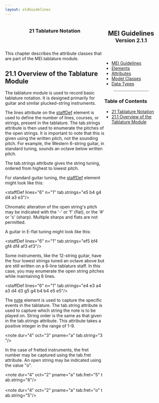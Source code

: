 ```yaml
---
layout: oldGuidelines
---
```

<div xmlns="http://www.w3.org/1999/xhtml">
   <article class="page type-page status-publish hentry">
      <div class="entry-content">
         <div class="panel-grid">
            <div class="panel-grid-cell" style="width: 65%; float: left;">
               <div class="panel widget widget_text panel-first-child panel-last-child">
                  <div class="textwidget">
                     <section class="div1" id="tablature">
                        <header>
                           <h1><span class="headingNumber">21 </span><span class="head">Tablature
                                 Notation</span></h1>
                        </header>
                        <p>This chapter describes the attribute classes that are
                           part of the MEI.tablature module.
                        </p>
                        <div class="div2" id="tablatureOverview">
                           <h2><span class="headingNumber">21.1 </span><span class="head">Overview of the Tablature
                                 Module</span></h2>
                           <p>The tablature module is used to record basic tablature notation.
                              It is designed primarily for guitar and similar plucked-string instruments.
                           </p>
                           <p>The
                              <span class="att">lines</span> attribute on the <a class="link_odd_elementSpec" href="/documentation/2.1.1/staffDef">staffDef</a> element is used to define the number of lines, courses, or
                              strings, present in the tablature. The <span class="att">tab.strings</span> attribute is
                              then used to enumerate the pitches of the open strings. It is important to note that
                              this is given using the written pitch, not the sounding pitch. For example, the Western
                              6-string guitar, in standard tuning, sounds an octave below written pitch.
                           </p>
                           <p>The
                              <span class="att">tab.strings</span> attribute gives the string tuning, ordered from
                              highest to lowest pitch.
                           </p>
                           <p>For standard guitar tuning, the <a class="link_odd_elementSpec" href="/documentation/2.1.1/staffDef">staffDef</a> element might look like this:
                           </p>
                           <div id="index.xml-egXML-d39e16878" class="pre egXML_valid"><span data-indentation="1" class="element">&lt;staffDef <span class="attribute">lines</span>="<span class="attributevalue">6</span>" <span class="attribute">n</span>="<span class="attributevalue">1</span>" <span class="attribute">tab.strings</span>="<span class="attributevalue">e5 b4 g4 d4 a3 e3</span>"/&gt;</span></div>
                           <p>Chromatic
                              alteration of the open string's pitch may be indicated with the '-' or 'f' (flat),
                              or
                              the '#' or 's' (sharp). Multiple sharps and flats are not permitted.
                           </p>
                           <p>A guitar in
                              E-flat tuning might look like this:
                           </p>
                           <div id="index.xml-egXML-d39e16884" class="pre egXML_valid"><span data-indentation="1" class="element">&lt;staffDef <span class="attribute">lines</span>="<span class="attributevalue">6</span>" <span class="attribute">n</span>="<span class="attributevalue">1</span>" <span class="attribute">tab.strings</span>="<span class="attributevalue">ef5 bf4 gf4 df4 af3
                                    ef3</span>"/&gt;</span></div>
                           <p>Some instruments, like the 12-string guitar, have the
                              four lowest strings tuned an octave above but are still written on a 6-line tablature
                              staff. In this case, you may enumerate the open string pitches while maintaining 6
                              lines.
                           </p>
                           <div id="index.xml-egXML-d39e16888" class="pre egXML_valid"><span data-indentation="1" class="element">&lt;staffDef <span class="attribute">lines</span>="<span class="attributevalue">6</span>" <span class="attribute">n</span>="<span class="attributevalue">1</span>" <span class="attribute">tab.strings</span>="<span class="attributevalue">e4 e3 a4 a3 d4 d3 g5 g4 b4 b4 e5
                                    e5</span>"/&gt;</span></div>
                           <p>The <a class="link_odd_elementSpec" href="/documentation/2.1.1/note">note</a> element is
                              used to capture the specific events in the tablature. The <span class="att">tab.string</span> attribute is used to capture which string the note is to be played
                              on. String order is the same as that given in the <span class="att">tab.strings</span>
                              attribute. This attribute takes a positive integer in the range of 1-9.
                           </p>
                           <div id="index.xml-egXML-d39e16902" class="pre egXML_valid"><span data-indentation="1" class="element">&lt;note <span class="attribute">dur</span>="<span class="attributevalue">4</span>" <span class="attribute">oct</span>="<span class="attributevalue">3</span>" <span class="attribute">pname</span>="<span class="attributevalue">a</span>" <span class="attribute">tab.string</span>="<span class="attributevalue">3</span>"/&gt;</span></div>
                           <p>In the case of fretted
                              instruments, the fret number may be captured using the <span class="att">tab.fret</span>
                              attribute. An open string may be indicated using the value "o".
                           </p>
                           <div id="index.xml-egXML-d39e16909" class="pre egXML_valid"><span data-indentation="1" class="element">&lt;note <span class="attribute">dur</span>="<span class="attributevalue">4</span>" <span class="attribute">oct</span>="<span class="attributevalue">2</span>" <span class="attribute">pname</span>="<span class="attributevalue">a</span>" <span class="attribute">tab.fret</span>="<span class="attributevalue">5</span>" <span class="attribute">tab.string</span>="<span class="attributevalue">6</span>"/&gt;</span><br /><br /><span data-indentation="1" class="element">&lt;note <span class="attribute">dur</span>="<span class="attributevalue">4</span>" <span class="attribute">oct</span>="<span class="attributevalue">2</span>" <span class="attribute">pname</span>="<span class="attributevalue">a</span>" <span class="attribute">tab.fret</span>="<span class="attributevalue">o</span>" <span class="attribute">tab.string</span>="<span class="attributevalue">5</span>"/&gt;</span></div>
                        </div>
                     </section>
                  </div>
               </div>
            </div>
            <div class="panel-grid-cell" style="width: 35%; float: left;">
               <div class="panel widget widget_text panel-first-child panel-last-child">
                  <header class="entry-header">
                     <h1 class="entry-title">
                        MEI Guidelines <small>Version 2.1.1</small></h1>
                  </header>
                  <div class="textwidget">
                     <ul class="guidelinesList">
                        <li><a class="guidelines_mainLink" href="/documentation/2.1.1/chapters">MEI Guidelines</a></li>
                        <li><a class="guidelines_mainLink" href="/documentation/2.1.1/elements">Elements</a></li>
                        <li><a class="guidelines_mainLink" href="/documentation/2.1.1/atts">Attributes</a></li>
                        <li><a class="guidelines_mainLink" href="/documentation/2.1.1/models">Model Classes</a></li>
                        <li><a class="guidelines_mainLink" href="/documentation/2.1.1/data">Data Types</a></li>
                     </ul>
                  </div>
                  <div style="margin: 10px 30px; border-bottom: 0.5px solid #666666; height: 1px;"></div>
                  <h3 class="widget-title">Table of Contents</h3>
                  <div class="textwidget">
                     <ul class="guidelinesList">
                        <li><a href="/documentation/2.1.1/tablature#"><span class="headingNumber">21 </span><span class="head">Tablature
                                 Notation</span></a></li>
                        <li><a href="/documentation/2.1.1/tablature#tablatureOverview"><span class="headingNumber">21.1 </span><span class="head">Overview of the Tablature
                                 Module</span></a></li>
                     </ul>
                  </div>
               </div>
            </div>
         </div>
      </div>
   </article>
</div>